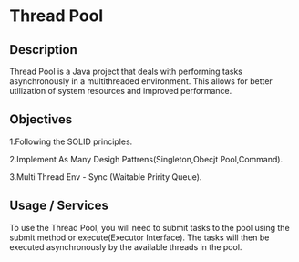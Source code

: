 # Thread Pool

## Description

Thread Pool is a Java project that deals with performing tasks asynchronously in a multithreaded environment. This allows for better utilization of system resources and improved performance.


## Objectives

1.Following the SOLID principles.

2.Implement As Many Desigh Pattrens(Singleton,Obecjt Pool,Command).

3.Multi Thread Env - Sync (Waitable Pririty Queue).



## Usage / Services

To use the Thread Pool, you will need to submit tasks to the pool using the submit method or execute(Executor Interface). The tasks will then be executed asynchronously by the available threads in the pool.

